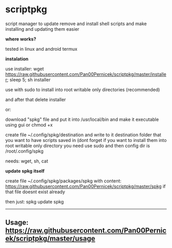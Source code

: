 # scriptpkg
script manager to update remove and install shell scripts and make installing and updating them easier

**where works?**

tested in linux and android termux

**instalation**

use installer: wget https://raw.githubusercontent.com/Pan00Pernicek/scriptpkg/master/installer; sleep 5; sh installer

use with sudo to install into root writable only directories (recommended)

and after that delete installer

or:

download "spkg" file and put it into /usr/local/bin and make it executable using gui or chmod +x

create file  ~/.config/spkg/destination and write to it destination folder that you want to have scripts saved in (dont forget if you want to install them into root writable only directory you need use sudo and then config dir is /root/.config/spkg

needs: wget, sh, cat

**update spkg itself**

create file ~/.config/spkg/packages/spkg with content: https://raw.githubusercontent.com/Pan00Pernicek/scriptpkg/master/spkg if that file doesnt exist already

then just: spkg update spkg

---------------------------------------------------------------------------------
Usage: https://raw.githubusercontent.com/Pan00Pernicek/scriptpkg/master/usage
---------------------------------------------------------------------------------

